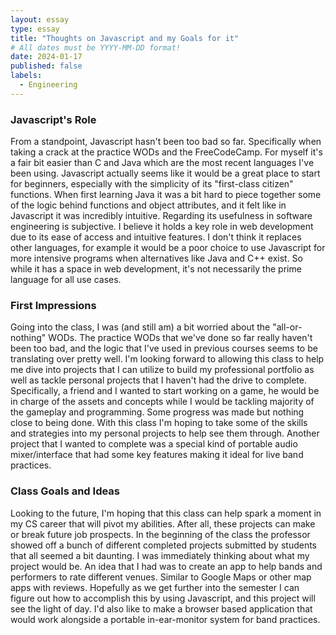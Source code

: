 ```yaml
---
layout: essay
type: essay
title: "Thoughts on Javascript and my Goals for it"
# All dates must be YYYY-MM-DD format!
date: 2024-01-17
published: false
labels:
  - Engineering
---
```


### Javascript's Role
From a standpoint, Javascript hasn't been too bad so far. Specifically when taking a crack at the practice WODs and the FreeCodeCamp. 
For myself it's a fair bit easier than C and Java which are the most recent languages I've been using. Javascript actually seems like it would be a great place to start for beginners, especially with the simplicity of its "first-class citizen" functions. When first learning Java it was a bit hard to piece together some of the logic behind functions and object attributes, and it felt like in Javascript it was incredibly intuitive. Regarding its usefulness in software engineering is subjective. I believe it holds a key role in web development due to its ease of access and intuitive features. I don't think it replaces other languages, for example it would be a poor choice to use Javascript for more intensive programs when alternatives like Java and C++ exist. So while it has a space in web development, it's not necessarily the prime language for all use cases. 

### First Impressions
Going into the class, I was (and still am) a bit worried about the "all-or-nothing" WODs. The practice WODs that we've done so far really haven't been too bad, and the logic that I've used in previous courses seems to be translating over pretty well. I'm looking forward to allowing this class to help me dive into projects that I can utilize to build my professional portfolio as well as tackle personal projects that I haven't had the drive to complete. Specifically, a friend and I wanted to start working on a game, he would be in charge of the assets and concepts while I would be tackling majority of the gameplay and programming. Some progress was made but nothing close to being done. With this class I'm hoping to take some of the skills and strategies into my personal projects to help see them through. Another project that I wanted to complete was a special kind of portable audio mixer/interface that had some key features making it ideal for live band practices.

### Class Goals and Ideas
Looking to the future, I'm hoping that this class can help spark a moment in my CS career that will pivot my abilities. After all, these projects can make or break future job prospects. In the beginning of the class the professor showed off a bunch of different completed projects submitted by students that all seemed a bit daunting. I was immediately thinking about what my project would be. An idea that I had was to create an app to help bands and performers to rate different venues. Similar to Google Maps or other map apps with reviews. Hopefully as we get further into the semester I can figure out how to accomplish this by using Javascript, and this project will see the light of day. I'd also like to make a browser based application that would work alongside a portable in-ear-monitor system for band practices.
